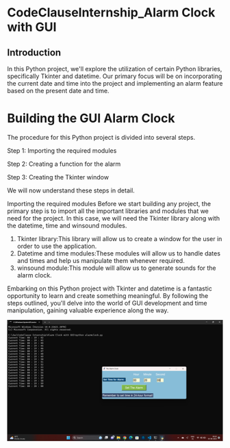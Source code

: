 # CodeClauseInternship_Alarm Clock with GUI

## Introduction

In this Python project, we'll explore the utilization of certain Python libraries, specifically Tkinter and datetime. Our primary focus will be on incorporating the current date and time into the project and implementing an alarm feature based on the present date and time.

# Building the GUI Alarm Clock

The procedure for this Python project is divided into several steps.

Step 1: Importing the required modules

Step 2: Creating a function for the alarm

Step 3: Creating the Tkinter window

We will now understand these steps in detail.

Importing the required modules
Before we start building any project, the primary step is to import all the important libraries and modules that we need for the project. In this case, we will need the Tkinter library along with the datetime, time and winsound modules.
1. Tkinter library:This library will allow us to create a window for the user in order to use the application.
2. Datetime and time modules:These modules will allow us to handle dates and times and help us manipulate them whenever required.
3. winsound module:This module will allow us to generate sounds for the alarm clock.
   

Embarking on this Python project with Tkinter and datetime is a fantastic opportunity to learn and create something meaningful. By following the steps outlined, you'll delve into the world of GUI development and time manipulation, gaining valuable experience along the way.

<img src = "GUI_Output.png">




